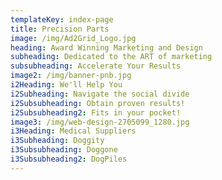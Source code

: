 ```yaml
---
templateKey: index-page
title: Precision Parts
image: /img/Ad2Grid_Logo.jpg
heading: Award Winning Marketing and Design
subheading: Dedicated to the ART of marketing
subsubheading: Accelerate Your Results
image2: /img/banner-pnb.jpg
i2Heading: We'll Help You
i2Subheading: Navigate the social divide
i2Subsubheading: Obtain proven results!
i2Subsubheading2: Fits in your pocket!
image3: /img/web-design-2705099_1280.jpg
i3Heading: Medical Suppliers
i3Subheading: Doggity
i3Subsubheading: Doggone
i3Subsubheading2: DogPiles
---
```


